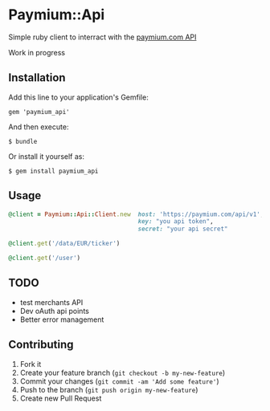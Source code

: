 # Paymium::Api

Simple ruby client to interract with the [paymium.com API](https://github.com/Paymium/api-documentation)

Work in progress

## Installation

Add this line to your application's Gemfile:

    gem 'paymium_api'

And then execute:

    $ bundle

Or install it yourself as:

    $ gem install paymium_api

## Usage

```ruby
@client = Paymium::Api::Client.new  host: 'https://paymium.com/api/v1', 
                                    key: "you api token", 
                                    secret: "your api secret"

@client.get('/data/EUR/ticker')

@client.get('/user')
````

## TODO
- test merchants API
- Dev oAuth api points
- Better error management

## Contributing

1. Fork it 
2. Create your feature branch (`git checkout -b my-new-feature`)
3. Commit your changes (`git commit -am 'Add some feature'`)
4. Push to the branch (`git push origin my-new-feature`)
5. Create new Pull Request
